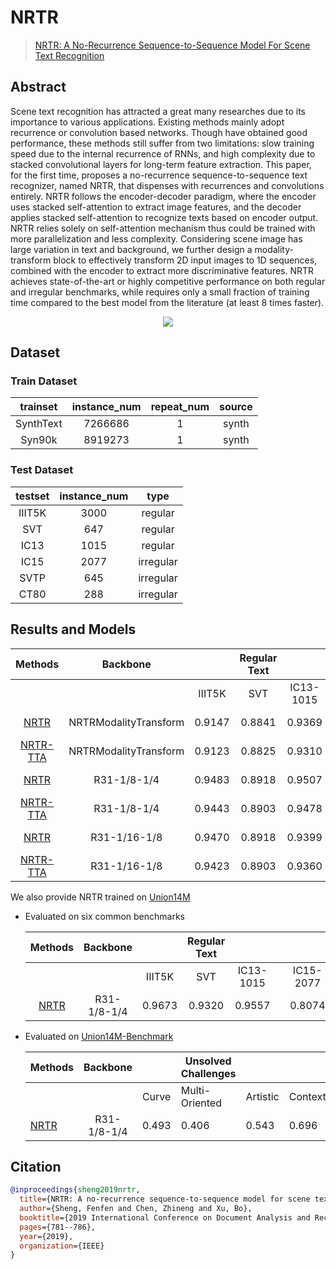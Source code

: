# NRTR

> [NRTR: A No-Recurrence Sequence-to-Sequence Model For Scene Text Recognition](https://arxiv.org/abs/1806.00926)

<!-- [ALGORITHM] -->

## Abstract

Scene text recognition has attracted a great many researches due to its importance to various applications. Existing methods mainly adopt recurrence or convolution based networks. Though have obtained good performance, these methods still suffer from two limitations: slow training speed due to the internal recurrence of RNNs, and high complexity due to stacked convolutional layers for long-term feature extraction. This paper, for the first time, proposes a no-recurrence sequence-to-sequence text recognizer, named NRTR, that dispenses with recurrences and convolutions entirely. NRTR follows the encoder-decoder paradigm, where the encoder uses stacked self-attention to extract image features, and the decoder applies stacked self-attention to recognize texts based on encoder output. NRTR relies solely on self-attention mechanism thus could be trained with more parallelization and less complexity. Considering scene image has large variation in text and background, we further design a modality-transform block to effectively transform 2D input images to 1D sequences, combined with the encoder to extract more discriminative features. NRTR achieves state-of-the-art or highly competitive performance on both regular and irregular benchmarks, while requires only a small fraction of training time compared to the best model from the literature (at least 8 times faster).

<div align=center>
<img src="https://user-images.githubusercontent.com/22607038/142797203-d9df6c35-868f-4848-8261-c286751fd342.png"/>
</div>

## Dataset

### Train Dataset

| trainset  | instance_num | repeat_num | source |
| :-------: | :----------: | :--------: | :----: |
| SynthText |   7266686    |     1      | synth  |
|  Syn90k   |   8919273    |     1      | synth  |

### Test Dataset

| testset | instance_num |   type    |
| :-----: | :----------: | :-------: |
| IIIT5K  |     3000     |  regular  |
|   SVT   |     647      |  regular  |
|  IC13   |     1015     |  regular  |
|  IC15   |     2077     | irregular |
|  SVTP   |     645      | irregular |
|  CT80   |     288      | irregular |

## Results and Models

|                           Methods                           |       Backbone        |        | Regular Text |           |     |           | Irregular Text |        |                           download                            |
| :---------------------------------------------------------: | :-------------------: | :----: | :----------: | :-------: | :-: | :-------: | :------------: | :----: | :-----------------------------------------------------------: |
|                                                             |                       | IIIT5K |     SVT      | IC13-1015 |     | IC15-2077 |      SVTP      |  CT80  |                                                               |
| [NRTR](/configs/textrecog/nrtr/nrtr_modality-transform_6e_st_mj.py) | NRTRModalityTransform | 0.9147 |    0.8841    |  0.9369   |     |  0.7246   |     0.7783     | 0.7500 | [model](https://download.openmmlab.com/mmocr/textrecog/nrtr/nrtr_modality-transform_6e_st_mj/nrtr_modality-transform_6e_st_mj_20220916_103322-bd9425be.pth) \| [log](https://download.openmmlab.com/mmocr/textrecog/nrtr/nrtr_modality-transform_6e_st_mj/20220916_103322.log) |
| [NRTR-TTA](/configs/textrecog/nrtr/nrtr_modality-transform_6e_st_mj.py) | NRTRModalityTransform | 0.9123 |    0.8825    |  0.9310   |     |  0.7492   |     0.7798     | 0.7535 |                                                               |
| [NRTR](/configs/textrecog/nrtr/nrtr_resnet31-1by8-1by4_6e_st_mj.py) |      R31-1/8-1/4      | 0.9483 |    0.8918    |  0.9507   |     |  0.7578   |     0.8016     | 0.8889 | [model](https://download.openmmlab.com/mmocr/textrecog/nrtr/nrtr_resnet31-1by8-1by4_6e_st_mj/nrtr_resnet31-1by8-1by4_6e_st_mj_20220916_103322-a6a2a123.pth) \| [log](https://download.openmmlab.com/mmocr/textrecog/nrtr/nrtr_resnet31-1by8-1by4_6e_st_mj/20220916_103322.log) |
| [NRTR-TTA](/configs/textrecog/nrtr/nrtr_resnet31-1by8-1by4_6e_st_mj.py) |      R31-1/8-1/4      | 0.9443 |    0.8903    |  0.9478   |     |  0.7790   |     0.8078     | 0.8854 |                                                               |
| [NRTR](/configs/textrecog/nrtr/nrtr_resnet31-1by16-1by8_6e_st_mj.py) |     R31-1/16-1/8      | 0.9470 |    0.8918    |  0.9399   |     |  0.7376   |     0.7969     | 0.8854 | [model](https://download.openmmlab.com/mmocr/textrecog/nrtr/nrtr_resnet31-1by16-1by8_6e_st_mj/nrtr_resnet31-1by16-1by8_6e_st_mj_20220920_143358-43767036.pth) \| [log](https://download.openmmlab.com/mmocr/textrecog/nrtr/nrtr_resnet31-1by16-1by8_6e_st_mj/20220920_143358.log) |
| [NRTR-TTA](/configs/textrecog/nrtr/nrtr_resnet31-1by16-1by8_6e_st_mj.py) |     R31-1/16-1/8      | 0.9423 |    0.8903    |  0.9360   |     |  0.7641   |     0.8016     | 0.8854 |                                                               |

We also provide NRTR trained on [Union14M](https://github.com/Mountchicken/Union14M)

- Evaluated on six common benchmarks

  |                             Methods                              |  Backbone   |        | Regular Text |           |     |           | Irregular Text |        | download                                                           |
  | :--------------------------------------------------------------: | :---------: | :----: | :----------: | :-------: | :-: | :-------: | :------------: | :----: | :----------------------------------------------------------------- |
  |                                                                  |             | IIIT5K |     SVT      | IC13-1015 |     | IC15-2077 |      SVTP      |  CT80  |                                                                    |
  | [NRTR](configs/textrecog/nrtr/nrtr_resnet31-1by8-1by4_union14m.py) | R31-1/8-1/4 | 0.9673 |    0.9320    |  0.9557   |     |  0.8074   |     0.8357     | 0.9201 | [model](https://download.openmmlab.com/mmocr/textrecog/nrtr/nrtr_union14m/nrtr_union14m-606b6cba.pth) |

- Evaluated on [Union14M-Benchmark](https://github.com/Mountchicken/Union14M)

  | Methods                                          |  Backbone   |       | Unsolved Challenges |          |             |     |         | Additional Challenges |            | General | download                                           |
  | ------------------------------------------------ | :---------: | ----- | ------------------- | -------- | ----------- | --- | ------- | --------------------- | ---------- | ------- | -------------------------------------------------- |
  |                                                  |             | Curve | Multi-Oriented      | Artistic | Contextless |     | Salient | Multi-Words           | Incomplete | General |                                                    |
  | [NRTR](configs/textrecog/aster/aster_resnet45_6e_union14m.py) | R31-1/8-1/4 | 0.493 | 0.406               | 0.543    | 0.696       |     | 0.429   | 0.755                 | 0.015      | 0.752   | [model](https://download.openmmlab.com/mmocr/textrecog/nrtr/nrtr_union14m/nrtr_union14m-606b6cba.pth) |

## Citation

```bibtex
@inproceedings{sheng2019nrtr,
  title={NRTR: A no-recurrence sequence-to-sequence model for scene text recognition},
  author={Sheng, Fenfen and Chen, Zhineng and Xu, Bo},
  booktitle={2019 International Conference on Document Analysis and Recognition (ICDAR)},
  pages={781--786},
  year={2019},
  organization={IEEE}
}
```
